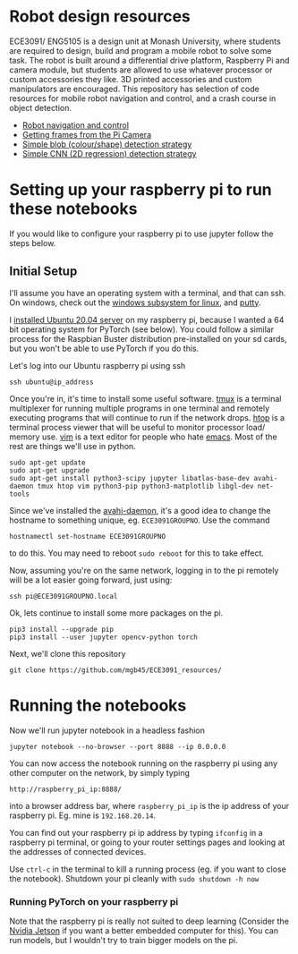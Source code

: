 # Robot design resources

ECE3091/ ENG5105 is a design unit at Monash University, where students are required to design, build and program a mobile robot to solve some task. The robot is built around a differential drive platform, Raspberry Pi and camera module, but students are allowed to use whatever processor or custom accessories they like. 3D printed accessories and custom manipulators are encouraged. This repository has selection of code resources for mobile robot navigation and control, and a crash course in object detection. 

* [Robot navigation and control](https://github.com/mgb45/ECE3091_resources/blob/main/Robot_navigation_and_control.ipynb)
* [Getting frames from the Pi Camera](https://github.com/mgb45/ECE3091_resources/blob/main/Camera_image_retrieval.ipynb)
* [Simple blob (colour/shape) detection strategy](https://github.com/mgb45/ECE3091_resources/blob/main/Image_processing_detection_strategy.ipynb)
* [Simple CNN (2D regression) detection strategy](https://github.com/mgb45/ECE3091_resources/blob/main/Machine_learning_detection_strategy.ipynb)


# Setting up your raspberry pi to run these notebooks

If you would like to configure your raspberry pi to use jupyter follow the steps below.

## Initial Setup

I'll assume you have an operating system with a terminal, and that can ssh. On windows, check out the [windows subsystem for linux](https://docs.microsoft.com/en-us/windows/wsl/install-win10), and [putty](https://www.putty.org/).

I [installed Ubuntu 20.04 server](https://ubuntu.com/tutorials/how-to-install-ubuntu-on-your-raspberry-pi#1-overview) on my raspberry pi, because I wanted a 64 bit operating system for PyTorch (see below). You could follow a similar process for the Raspbian Buster distribution pre-installed on your sd cards, but you won't be able to use PyTorch if you do this. 

Let's log into our Ubuntu raspberry pi using ssh
```
ssh ubuntu@ip_address
```
Once you're in, it's time to install some useful software. [tmux](https://github.com/tmux/tmux/wiki) is a terminal multiplexer for running multiple programs in one terminal and remotely executing programs that will continue to run if the network drops. [htop](https://htop.dev/) is a terminal process viewer that will be useful to monitor processor load/ memory use. [vim](https://vim-adventures.com/) is a text editor for people who hate [emacs](https://en.wikipedia.org/wiki/Editor_war). Most of the rest are things we'll use in python.

```
sudo apt-get update
sudo apt-get upgrade
sudo apt-get install python3-scipy jupyter libatlas-base-dev avahi-daemon tmux htop vim python3-pip python3-matplotlib libgl-dev net-tools
```

Since we've installed the [avahi-daemon](http://avahi.org/), it's a good idea to change the hostname to something unique, eg. `ECE3091GROUPNO`. Use the command 
```
hostnamectl set-hostname ECE3091GROUPNO
```
to do this. You may need to reboot `sudo reboot` for this to take effect.

Now, assuming you're on the same network, logging in to the pi remotely will be a lot easier going forward, just using:
```
ssh pi@ECE3091GROUPNO.local
```

Ok, lets continue to install some more packages on the pi.
``` 
pip3 install --upgrade pip
pip3 install --user jupyter opencv-python torch
```

Next, we'll clone this repository
```
git clone https://github.com/mgb45/ECE3091_resources/
```

# Running the notebooks

Now we'll run jupyter notebook in a headless fashion
```
jupyter notebook --no-browser --port 8888 --ip 0.0.0.0
```

You can now access the notebook running on the raspberry pi using any other computer on the network, by simply typing
```
http://raspberry_pi_ip:8888/
```
into a browser address bar, where `raspberry_pi_ip` is the ip address of your raspberry pi. Eg. mine is `192.168.20.14`.

You can find out your raspberry pi ip address by typing `ifconfig` in a raspberry pi terminal, or going to your router settings pages and looking at the addresses of connected devices.

Use `ctrl-c` in the terminal to kill a running process (eg. if you want to close the notebook). Shutdown your pi cleanly with `sudo shutdown -h now`

### Running PyTorch on your raspberry pi

Note that the raspberry pi is really not suited to deep learning (Consider the [Nvidia Jetson](https://developer.nvidia.com/buy-jetson) if you want a better embedded computer for this). You can run models, but I wouldn't try to train bigger models on the pi.


